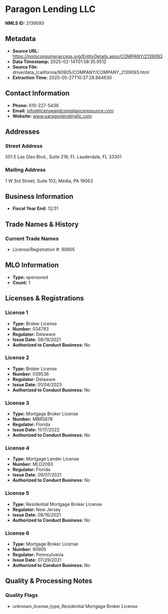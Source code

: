 # Paragon Lending LLC

**NMLS ID:** 2139093

## Metadata
- **Source URL:** https://nmlsconsumeraccess.org/EntityDetails.aspx/COMPANY/2139093
- **Data Timestamp:** 2025-02-14T01:58:35.951Z
- **Source File:** drive/data_/california/90905/COMPANY/COMPANY_2139093.html
- **Extraction Time:** 2025-05-27T10:37:28.884630

## Contact Information
- **Phone:** 610-227-5436
- **Email:** info@licenseandcomplianceresource.com
- **Website:** www.paragonlendingllc.com

## Addresses
### Street Address
501 E Las Olas Blvd., Suite 218; Ft. Lauderdale, FL 33301

### Mailing Address
1 W 3rd Street; Suite 102; Media, PA 19063

## Business Information
- **Fiscal Year End:** 12/31

## Trade Names & History
### Current Trade Names
- License/Registration #: 90905

## MLO Information
- **Type:** sponsored
- **Count:** 1

## Licenses & Registrations

### License 1
- **Type:** Broker License
- **Number:** 034793
- **Regulator:** Delaware
- **Issue Date:** 08/19/2021
- **Authorized to Conduct Business:** No

### License 2
- **Type:** Broker License
- **Number:** 039536
- **Regulator:** Delaware
- **Issue Date:** 01/04/2023
- **Authorized to Conduct Business:** No

### License 3
- **Type:** Mortgage Broker License
- **Number:** MBR5878
- **Regulator:** Florida
- **Issue Date:** 11/17/2022
- **Authorized to Conduct Business:** No

### License 4
- **Type:** Mortgage Lender License
- **Number:** MLD2093
- **Regulator:** Florida
- **Issue Date:** 09/07/2021
- **Authorized to Conduct Business:** No

### License 5
- **Type:** Residential Mortgage Broker License
- **Regulator:** New Jersey
- **Issue Date:** 08/16/2021
- **Authorized to Conduct Business:** No

### License 6
- **Type:** Mortgage Broker License
- **Number:** 90905
- **Regulator:** Pennsylvania
- **Issue Date:** 07/29/2021
- **Authorized to Conduct Business:** No

## Quality & Processing Notes
### Quality Flags
- unknown_license_type_Residential Mortgage Broker License
